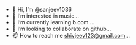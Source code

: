 - 👋 Hi, I’m @sanjeev1036
- 👀 I’m interested in music...
- 🌱 I’m currently learning b.com ...
- 💞️ I’m looking to collaborate on github...
- 📫 How to reach me shivjeev123@gmail.com...

<!---
shankar1036/shankar1036 is a ✨ special ✨ repository because its `README.md` (this file) appears on your GitHub profile.
You can click the Preview link to take a look at your changes.
--->
